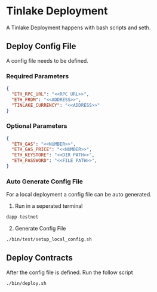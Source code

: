 # Tinlake Deployment
A Tinlake Deployment happens with bash scripts and seth.

## Deploy Config File
A config file needs to be defined.
### Required Parameters
```json
{
  "ETH_RPC_URL": "<<RPC URL>>",
  "ETH_FROM": "<<ADDRESS>>",
  "TINLAKE_CURRENCY": "<<ADDRESS>>"
}
```

### Optional Parameters
```json
{
  "ETH_GAS": "<<NUMBER>>",
  "ETH_GAS_PRICE": "<<NUMBER>>",
  "ETH_KEYSTORE": "<<DIR PATH>>",
  "ETH_PASSWORD": "<<FILE PATH>>",
}
```

### Auto Generate Config File 
For a local deployment a config file can be auto generated.

1. Run in a seperated terminal
```bash
dapp testnet

```

2. Generate Config File
```bash
./bin/test/setup_local_config.sh 

```

## Deploy Contracts
After the config file is defined. Run the follow script

```bash
./bin/deploy.sh
```